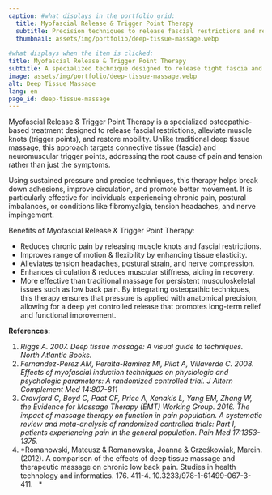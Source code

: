 ```yaml
---
caption: #what displays in the portfolio grid:
  title: Myofascial Release & Trigger Point Therapy
  subtitle: Precision techniques to release fascial restrictions and relieve deep-seated muscular tension.
  thumbnail: assets/img/portfolio/deep-tissue-massage.webp
  
#what displays when the item is clicked:
title: Myofascial Release & Trigger Point Therapy
subtitle: A specialized technique designed to release tight fascia and muscle knots, restoring movement and reducing pain. This treatment is particularly effective for conditions like fibromyalgia, chronic pain, and tension-related discomfort.
image: assets/img/portfolio/deep-tissue-massage.webp
alt: Deep Tissue Massage
lang: en
page_id: deep-tissue-massage
---
```

Myofascial Release & Trigger Point Therapy is a specialized osteopathic-based treatment designed to release fascial restrictions, alleviate muscle knots (trigger points), and restore mobility. Unlike traditional deep tissue massage, this approach targets connective tissue (fascia) and neuromuscular trigger points, addressing the root cause of pain and tension rather than just the symptoms.

Using sustained pressure and precise techniques, this therapy helps break down adhesions, improve circulation, and promote better movement. It is particularly effective for individuals experiencing chronic pain, postural imbalances, or conditions like fibromyalgia, tension headaches, and nerve impingement.

Benefits of Myofascial Release & Trigger Point Therapy:
- Reduces chronic pain by releasing muscle knots and fascial restrictions.
- Improves range of motion & flexibility by enhancing tissue elasticity.
- Alleviates tension headaches, postural strain, and nerve compression.
- Enhances circulation & reduces muscular stiffness, aiding in recovery.
- More effective than traditional massage for persistent musculoskeletal issues such as low back pain.
By integrating osteopathic techniques, this therapy ensures that pressure is applied with anatomical precision, allowing for a deep yet controlled release that promotes long-term relief and functional improvement.

**References:**

1. *Riggs A. 2007. Deep tissue massage: A visual guide to techniques.
   North Atlantic Books.*
2. *Fernandez-Perez AM, Peralta-Ramirez MI, Pilat A,
   Villaverde C. 2008. Effects of myofascial induction techniques on
   physiologic and psychologic parameters: A randomized controlled
   trial. J Altern Complement Med 14:807-811*
3. *Crawford C, Boyd C, Paat CF, Price A, Xenakis L, Yang EM, Zhang W,
   the Evidence for Massage Therapy (EMT) Working Group. 2016. The
   impact of massage therapy on function in pain population. A
   systematic review and meta-analysis of randomized controlled trials:
   Part I, patients experiencing pain in the general population. Pain
   Med 17:1353-1375.*
4. *Romanowski, Mateusz & Romanowska, Joanna & Grześkowiak, Marcin.
   (2012). A comparison of the effects of deep tissue massage and
   therapeutic massage on chronic low back pain. Studies in health
   technology and informatics. 176. 411-4.
   10.3233/978-1-61499-067-3-411.   *
